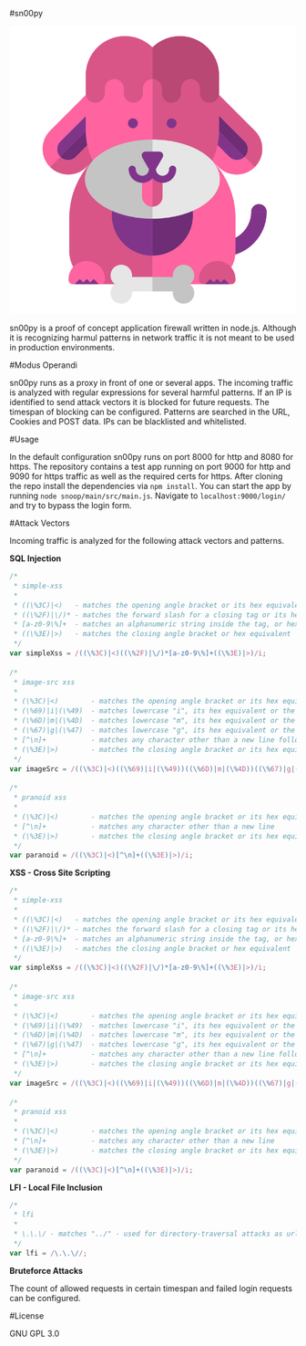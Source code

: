 #sn00py

<img src="snoop/px/sn00py.jpg" ></img>

sn00py is a proof of concept application firewall written in node.js. Although it is recognizing harmul patterns in network traffic it is not meant to be used in production environments. 

#Modus Operandi

sn00py runs as a proxy in front of one or several apps. The incoming traffic is analyzed with regular expressions for several harmful patterns. If an IP is identified to send attack vectors it is blocked for future requests. The timespan of blocking can be configured. Patterns are searched in the URL, Cookies and POST data. IPs can be blacklisted and whitelisted.

#Usage

In the default configuration sn00py runs on port 8000 for http and 8080 for https. The repository contains a test app running on port 9000 for http and 9090 for https traffic as well as the required certs for https. After cloning the repo install the dependencies via `npm install`. You can start the app by running `node snoop/main/src/main.js`. Navigate to `localhost:9000/login/` and try to bypass the login form. 

#Attack Vectors

Incoming traffic is analyzed for the following attack vectors and patterns.

**SQL Injection**

```javascript
/*
 * simple-xss
 *
 * ((\%3C)|<) 	- matches the opening angle bracket or its hex equivalent
 * ((\%2F)|\/)* - matches the forward slash for a closing tag or its hex equivalent
 * [a-z0-9\%]+ 	- matches an alphanumeric string inside the tag, or hex representation of these
 * ((\%3E)|>) 	- matches the closing angle bracket or hex equivalent
 */
var simpleXss = /((\%3C)|<)((\%2F)|\/)*[a-z0-9\%]+((\%3E)|>)/i;

/*
 * image-src xss
 * 
 * (\%3C)|<) 		- matches the opening angle bracket or its hex equivalent
 * (\%69)|i|(\%49)	- matches lowercase "i", its hex equivalent or the hex representation "I"
 * (\%6D)|m|(\%4D)	- matches lowercase "m", its hex equivalent or the hex representation "M"
 * (\%67)|g|(\%47)	- matches lowercase "g", its hex equivalent or the hex representation "G"
 * [^\n]+ 			- matches any character other than a new line following the <img
 * (\%3E)|>) 		- matches the closing angle bracket or its hex equivalent
 */
var imageSrc = /((\%3C)|<)((\%69)|i|(\%49))((\%6D)|m|(\%4D))((\%67)|g|(\%47))[^\n]+((\%3E)|>)/i;

/*
 * pranoid xss
 *
 * (\%3C)|<) 		- matches the opening angle bracket or its hex equivalent
 * [^\n]+ 			- matches any character other than a new line
 * (\%3E)|>) 		- matches the closing angle bracket or its hex equivalent
 */
var paranoid = /((\%3C)|<)[^\n]+((\%3E)|>)/i;
```

**XSS - Cross Site Scripting**

```javascript
/*
 * simple-xss
 *
 * ((\%3C)|<) 	- matches the opening angle bracket or its hex equivalent
 * ((\%2F)|\/)* - matches the forward slash for a closing tag or its hex equivalent
 * [a-z0-9\%]+ 	- matches an alphanumeric string inside the tag, or hex representation of these
 * ((\%3E)|>) 	- matches the closing angle bracket or hex equivalent
 */
var simpleXss = /((\%3C)|<)((\%2F)|\/)*[a-z0-9\%]+((\%3E)|>)/i;

/*
 * image-src xss
 * 
 * (\%3C)|<) 		- matches the opening angle bracket or its hex equivalent
 * (\%69)|i|(\%49)	- matches lowercase "i", its hex equivalent or the hex representation "I"
 * (\%6D)|m|(\%4D)	- matches lowercase "m", its hex equivalent or the hex representation "M"
 * (\%67)|g|(\%47)	- matches lowercase "g", its hex equivalent or the hex representation "G"
 * [^\n]+ 			- matches any character other than a new line following the <img
 * (\%3E)|>) 		- matches the closing angle bracket or its hex equivalent
 */
var imageSrc = /((\%3C)|<)((\%69)|i|(\%49))((\%6D)|m|(\%4D))((\%67)|g|(\%47))[^\n]+((\%3E)|>)/i;

/*
 * pranoid xss
 *
 * (\%3C)|<) 		- matches the opening angle bracket or its hex equivalent
 * [^\n]+ 			- matches any character other than a new line
 * (\%3E)|>) 		- matches the closing angle bracket or its hex equivalent
 */
var paranoid = /((\%3C)|<)[^\n]+((\%3E)|>)/i;
```

**LFI - Local File Inclusion**

```javascript
/*
 * lfi
 *
 * \.\.\/ - matches "../" - used for directory-traversal attacks as url parameter
 */
var lfi = /\.\.\//; 
```

**Bruteforce Attacks**

The count of allowed requests in certain timespan and failed login requests can be configured.

#License

GNU GPL 3.0
